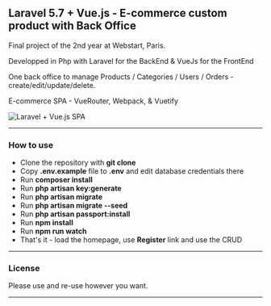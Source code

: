 ## Laravel 5.7 + Vue.js - E-commerce custom product with Back Office

Final project of the 2nd year at Webstart, Paris.

Developped in Php with Laravel for the BackEnd & VueJs for the FrontEnd

One back office to manage Products / Categories / Users / Orders - create/edit/update/delete.

E-commerce SPA - VueRouter, Webpack, & Vuetify

 ![Laravel + Vue.js SPA](http://kp-folio.fr/images/iophoto_bo.PNG) 

---

### How to use

- Clone the repository with __git clone__
- Copy __.env.example__ file to __.env__ and edit database credentials there
- Run __composer install__
- Run __php artisan key:generate__
- Run __php artisan migrate__
- Run __php artisan migrate --seed__
- Run __php artisan passport:install__
- Run __npm install__
- Run __npm run watch__
- That's it - load the homepage, use __Register__ link and use the CRUD

---

### License

Please use and re-use however you want.

---

